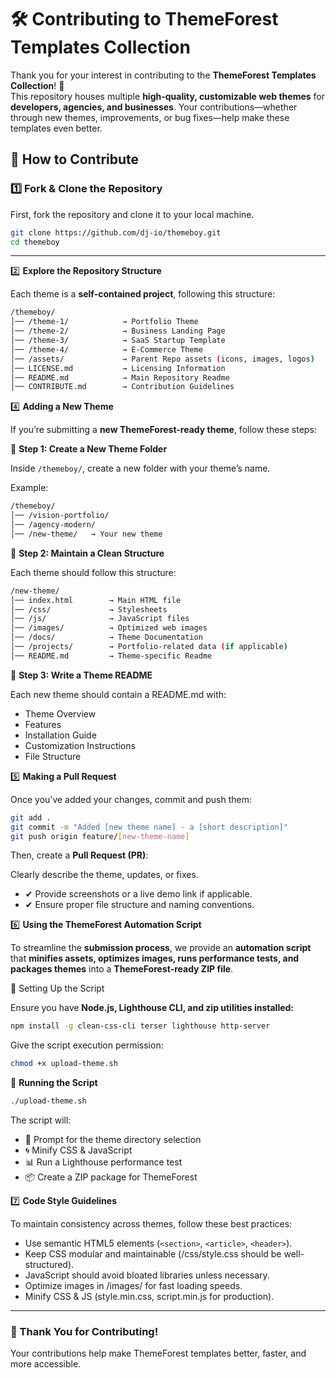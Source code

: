 # **🛠️ Contributing to ThemeForest Templates Collection**

Thank you for your interest in contributing to the **ThemeForest Templates Collection**! 🚀  
This repository houses multiple **high-quality, customizable web themes** for **developers, agencies, and businesses**. Your contributions—whether through new themes, improvements, or bug fixes—help make these templates even better.

## **📌 How to Contribute**

### **1️⃣ Fork & Clone the Repository**
First, fork the repository and clone it to your local machine.

```bash
git clone https://github.com/dj-io/themeboy.git
cd themeboy
```

---

2️⃣ **Explore the Repository Structure**

Each theme is a **self-contained project**, following this structure:

```bash
/themeboy/
│── /theme-1/            → Portfolio Theme
│── /theme-2/            → Business Landing Page
│── /theme-3/            → SaaS Startup Template
│── /theme-4/            → E-Commerce Theme
│── /assets/             → Parent Repo assets (icons, images, logos)
│── LICENSE.md           → Licensing Information
│── README.md            → Main Repository Readme
│── CONTRIBUTE.md        → Contribution Guidelines
```

4️⃣ **Adding a New Theme**

If you’re submitting a **new ThemeForest-ready theme**, follow these steps:

🔹 **Step 1: Create a New Theme Folder**

Inside `/themeboy/`, create a new folder with your theme’s name.

Example:

```bash
/themeboy/
│── /vision-portfolio/
│── /agency-modern/
│── /new-theme/   → Your new theme
```

🔹 **Step 2: Maintain a Clean Structure**

Each theme should follow this structure:

```bash
/new-theme/
│── index.html        → Main HTML file
│── /css/             → Stylesheets
│── /js/              → JavaScript files
│── /images/          → Optimized web images
│── /docs/            → Theme Documentation
│── /projects/        → Portfolio-related data (if applicable)
│── README.md         → Theme-specific Readme
```

🔹 **Step 3: Write a Theme README**

Each new theme should contain a README.md with:
 - Theme Overview
 - Features
 - Installation Guide
 - Customization Instructions
 - File Structure



 5️⃣ **Making a Pull Request**

Once you’ve added your changes, commit and push them:

```bash
git add .
git commit -m "Added [new theme name] - a [short description]"
git push origin feature/[new-theme-name]
```

Then, create a **Pull Request (PR)**:

Clearly describe the theme, updates, or fixes.

- ✔ Provide screenshots or a live demo link if applicable.
- ✔ Ensure proper file structure and naming conventions.

6️⃣  **Using the ThemeForest Automation Script**

To streamline the **submission process**, we provide an **automation script** that **minifies assets, optimizes images, runs performance tests, and packages themes** into a **ThemeForest-ready ZIP file**.

🔹 Setting Up the Script

Ensure you have **Node.js, Lighthouse CLI, and zip utilities installed:**
```bash
npm install -g clean-css-cli terser lighthouse http-server
```

Give the script execution permission:
```bash
chmod +x upload-theme.sh
```

🔹 **Running the Script**

```bash
./upload-theme.sh
```

The script will:
 - 📂 Prompt for the theme directory selection
 - 🌀 Minify CSS & JavaScript
 - 📊 Run a Lighthouse performance test
 - 📦 Create a ZIP package for ThemeForest

7️⃣ **Code Style Guidelines**

To maintain consistency across themes, follow these best practices:

 - Use semantic HTML5 elements (`<section>`, `<article>`, `<header>`).
 - Keep CSS modular and maintainable (/css/style.css should be well-structured).
 - JavaScript should avoid bloated libraries unless necessary.
 - Optimize images in /images/ for fast loading speeds.
 - Minify CSS & JS (style.min.css, script.min.js for production).



---

### 🚀 Thank You for Contributing!

Your contributions help make ThemeForest templates better, faster, and more accessible.